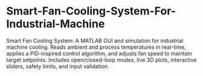 # Smart-Fan-Cooling-System-For-Industrial-Machine
Smart Fan Cooling System: A MATLAB GUI and simulation for industrial machine cooling. Reads ambient and process temperatures in real-time, applies a PID-inspired control algorithm, and adjusts fan speed to maintain target setpoints. Includes open/closed-loop modes, live 3D plots, interactive sliders, safety limits, and input validation.

